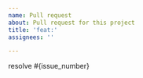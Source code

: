 ```yaml
---
name: Pull request
about: Pull request for this project
title: 'feat:'
assignees: ''

---
```


resolve #{issue_number}
